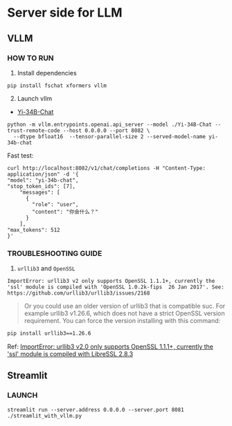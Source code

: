 Server side for LLM
=====================

## VLLM

### HOW TO RUN

1. Install dependencies

```shell
pip install fschat xformers vllm
```

2. Launch vllm

* [Yi-34B-Chat](https://huggingface.co/01-ai/Yi-34B-Chat)

```shell
python -m vllm.entrypoints.openai.api_server --model ./Yi-34B-Chat --trust-remote-code --host 0.0.0.0 --port 8082 \
  --dtype bfloat16  --tensor-parallel-size 2 --served-model-name yi-34b-chat
```

Fast test:

```shell
curl http://localhost:8082/v1/chat/completions -H "Content-Type: application/json" -d '{
"model": "yi-34b-chat",
"stop_token_ids": [7],
    "messages": [
      {
        "role": "user",
        "content": "你会什么？"
      }
    ],
"max_tokens": 512
}'
```

### TROUBLESHOOTING GUIDE

1. `urllib3` and `OpenSSL`

`ImportError: urllib3 v2 only supports OpenSSL 1.1.1+, currently the 'ssl' module is compiled with 'OpenSSL 1.0.2k-fips  26 Jan 2017'. See: https://github.com/urllib3/urllib3/issues/2168`

> Or you could use an older version of urllib3 that is compatible suc. For example urllib3 v1.26.6,
> which does not have a strict OpenSSL version requirement. You can force the version installing with this command:

```bash
pip install urllib3==1.26.6
```

Ref:  [ImportError: urllib3 v2.0 only supports OpenSSL 1.1.1+, currently the 'ssl' module is compiled with LibreSSL 2.8.3](https://stackoverflow.com/questions/76187256/importerror-urllib3-v2-0-only-supports-openssl-1-1-1-currently-the-ssl-modu)

## Streamlit

### LAUNCH

```shell
streamlit run --server.address 0.0.0.0 --server.port 8081 ./streamlit_with_vllm.py 
```